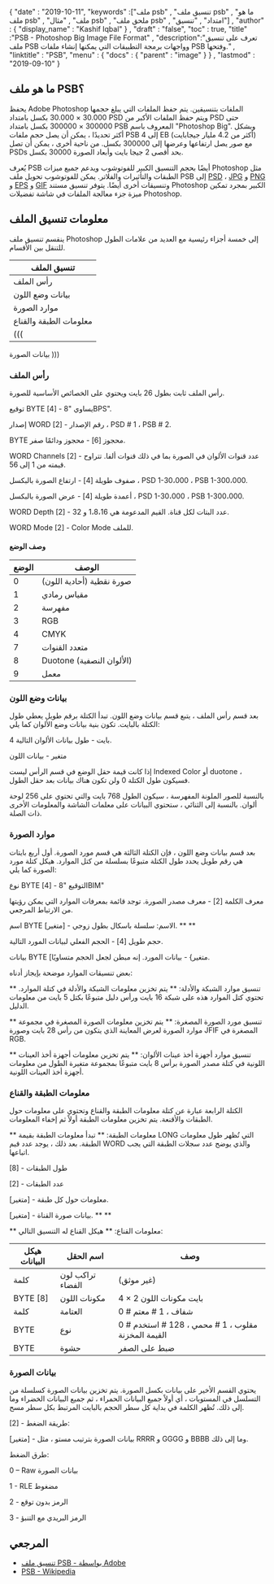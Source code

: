 {
  "date" : "2019-10-11",
  "keywords" :["ملف psb" , "تنسيق ملف psb" , "ما هو ملف psb" , "ملف" , "مثال psb" , "ملحق ملف psb" , "امتداد" , "تنسيق"] ,
  "author" : {
    "display_name" : "Kashif Iqbal"
} ,
  "draft" : "false",
  "toc" : true,
  "title" :"PSB - Photoshop Big Image File Format" ,
  "description":"تعرف على تنسيق ملف PSB وواجهات برمجة التطبيقات التي يمكنها إنشاء ملفات PSB وفتحها." ,
  "linktitle" : "PSB",
  "menu" : {
    "docs" : {
      "parent" : "image"
}
} ,
  "lastmod" : "2019-09-10"
}

## ما هو ملف PSB؟
يحفظ Adobe Photoshop الملفات بتنسيقين. يتم حفظ الملفات التي يبلغ حجمها 30.000 × 30.000 بكسل بامتداد PSD ويتم حفظ الملفات الأكبر من PSD حتى 300000 × 300000 بكسل بامتداد PSB المعروف باسم "Photoshop Big". وبشكل أكثر تحديدًا ، يمكن أن يصل حجم ملفات PSB إلى 4 EB (أكثر من 4.2 مليار جيجابايت) مع صور يصل ارتفاعها وعرضها إلى 300000 بكسل. من ناحية أخرى ، يمكن أن تصل PSDs بحد أقصى 2 جيجا بايت وأبعاد الصورة 30000 بكسل.

يُعرف PSB أيضًا بحجم التنسيق الكبير للفوتوشوب ويدعم جميع ميزات Photoshop مثل الطبقات والتأثيرات والفلاتر. يمكن للفوتوشوب تحويل ملف PSB إلى [PSD](/ar/image/psd/) ، [JPG](/ar/image/jpeg/) و [PNG](/ar/image/png/) و [EPS](/ar/page-description-language/eps/) و [GIF](/ar/image/gif/) وتنسيقات أخرى أيضًا. يتوفر تنسيق مستند Photoshop الكبير بمجرد تمكين ميزة جزء معالجة الملفات في شاشة تفضيلات Photoshop.

## معلومات تنسيق الملف ##

ينقسم تنسيق ملف Photoshop إلى خمسة أجزاء رئيسية مع العديد من علامات الطول للتنقل بين الأقسام.

| تنسيق الملف
---|
| رأس الملف
| بيانات وضع اللون
| موارد الصورة
| معلومات الطبقة والقناع
| (((
بيانات الصورة
)))

### رأس الملف ###

رأس الملف ثابت بطول 26 بايت ويحتوي على الخصائص الأساسية للصورة.

توقيع BYTE [4] - يساوي "8BPS".

إصدار WORD [2] - رقم الإصدار ، PSD # 1 ، PSB # 2.

BYTE محجوز [6] - محجوز ودائمًا صفر.

WORD Channels [2] - عدد قنوات الألوان في الصورة بما في ذلك قنوات ألفا. تتراوح قيمته من 1 إلى 56.

صفوف طويلة [4] - ارتفاع الصورة بالبكسل ، PSD 1-30،000 ، PSB 1-300،000.

أعمدة طويلة [4] - عرض الصورة بالبكسل ، PSD 1-30،000 ، PSB 1-300،000.

WORD Depth [2] - عدد البتات لكل قناة. القيم المدعومة هي 1،8،16 و 32.

WORD Mode [2] - Color Mode للملف.

#### وصف الوضع ####


| الوضع | الوصف
---|---|
| 0 | صورة نقطية (أحادية اللون)
| 1 | مقياس رمادي
| 2 | مفهرسة
| 3 | RGB
| 4 | CMYK
| 7 | متعدد القنوات
| 8 | Duotone (الألوان النصفية)
| 9 | معمل

### بيانات وضع اللون ###

بعد قسم رأس الملف ، يتبع قسم بيانات وضع اللون. تبدأ الكتلة برقم طويل يعطي طول الكتلة بالبايت. تكون بنية بيانات وضع الألوان كما يلي:

4 بايت - طول بيانات الألوان التالية.

متغير - بيانات اللون

إذا كانت قيمة حقل الوضع في قسم الرأس ليست Indexed Color أو duotone ، فسيكون طول الكتلة 0 ولن تكون هناك بيانات بعد حقل الطول.

بالنسبة للصور الملونة المفهرسة ، سيكون الطول 768 بايت والتي تحتوي على 256 لوحة ألوان. بالنسبة إلى الثنائي ، ستحتوي البيانات على معلمات الشاشة والمعلومات الأخرى ذات الصلة.

### موارد الصورة ###

بعد قسم بيانات وضع اللون ، فإن الكتلة الثالثة هي قسم مورد الصورة. أول أربع بايتات هي رقم طويل يحدد طول الكتلة متبوعًا بسلسلة من كتل الموارد. هيكل كتلة مورد الصورة كما يلي:

نوع BYTE [4] - التوقيع "8BIM"

معرف الكلمة [2] - معرف مصدر الصورة. توجد قائمة بمعرفات الموارد التي يمكن رؤيتها من الارتباط المرجعي.

اسم BYTE [متغير] - الاسم: سلسلة باسكال بطول زوجي. ** **

حجم طويل [4] - الحجم الفعلي لبيانات المورد التالية.

بيانات BYTE [متغير} - بيانات المورد. إنه مبطن لجعل الحجم متساويًا.

بعض تنسيقات الموارد موضحة بإيجاز أدناه:

** تنسيق موارد الشبكة والأدلة: ** يتم تخزين معلومات الشبكة والأدلة في كتلة الموارد. تحتوي كتل الموارد هذه على شبكة 16 بايت ورأس دليل متبوعًا بكتل 5 بايت من معلومات الدليل.

** تنسيق مورد الصورة المصغرة: ** يتم تخزين معلومات الصورة المصغرة في مجموعة موارد الصورة لعرض المعاينة الذي يتكون من رأس 28 بايت وصورة JFIF المصغرة في RGB.

** تنسيق موارد أجهزة أخذ عينات الألوان: ** يتم تخزين معلومات أجهزة أخذ العينات اللونية في كتلة مصدر الصورة برأس 8 بايت متبوعًا بمجموعة متغيرة الطول من معلومات أجهزة أخذ العينات اللونية.

### معلومات الطبقة والقناع ###

الكتلة الرابعة عبارة عن كتلة معلومات الطبقة والقناع وتحتوي على معلومات حول الطبقات والأقنعة. يتم تخزين معلومات الطبقة أولاً ثم إخفاء المعلومات.

** معلومات الطبقة: ** تبدأ معلومات الطبقة بقيمة LONG التي تُظهر طول معلومات الطبقة. بعد ذلك ، يوجد عدد قيم WORD والذي يوضح عدد سجلات الطبقة التي يجب اتباعها.

[8] - طول الطبقات

[2] - عدد الطبقات

[متغير] - معلومات حول كل طبقة.

[متغير] - بيانات صورة القناة. ** **

** معلومات القناع: ** هيكل القناع له التنسيق التالي:


| هيكل البيانات | اسم الحقل | وصف
---|---|---|
| كلمة | تراكب لون الفضاء | (غير موثق)
| BYTE [8] | مكونات اللون | 4 × 2 بايت مكونات اللون
| كلمة | العتامة | 0 # شفاف ، 1 # معتم
| BYTE | نوع | 0 # مقلوب ، 1 # محمي ، 128 # استخدم القيمة المخزنة
| BYTE | حشوة | ضبط على الصفر

### بيانات الصورة ###

يحتوي القسم الأخير على بيانات بكسل الصورة. يتم تخزين بيانات الصورة كسلسلة من التسلسل في المستويات ، أي أولاً جميع البيانات الحمراء ، ثم جميع البيانات الخضراء وما إلى ذلك. تُظهر الكلمة في بداية كل سطر الحجم بالبايت المرتبط بكل سطر مسح.

[2] - طريقة الضغط:

[متغير] - بيانات الصورة بترتيب مستو ، مثل RRRR و GGGG و BBBB وما إلى ذلك.

طرق الضغط:

0 – Raw بيانات الصورة

1 - RLE مضغوط

2 - الرمز بدون توقع

3 - الرمز البريدي مع التنبؤ

## المرجعي ##

* [تنسيق ملف PSB - بواسطة Adobe](https://www.adobe.com/devnet-apps/photoshop/fileformatashtml/)
* [PSB - Wikipedia](https://en.wikipedia.org/wiki/Adobe_Photoshop#File_format)

